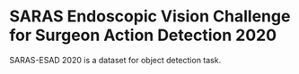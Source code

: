 # SARAS Endoscopic Vision Challenge for Surgeon Action Detection 2020

SARAS-ESAD 2020 is a dataset for object detection task.